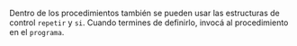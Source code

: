 Dentro de los procedimientos también se pueden usar las estructuras de control `repetir` y `si`. Cuando termines de definirlo, invocá al procedimiento en el `programa`. 
 